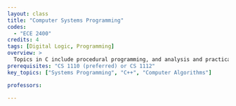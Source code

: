```yaml
---
layout: class
title: "Computer Systems Programming"
codes:
  - "ECE 2400"
credits: 4
tags: [Digital Logic, Programming]
overview: >
  Topics in C include procedural programming, and analysis and practical implementation of basic data structures and algorithms. Topics in C++ explore object-oriented, generic, functional, and concurrent programming, and tnen transition to advanced data structures and algorithms involving trees, tables, and graphs while using the POSIX standard library. The course includes a series of programming assignments. 
prerequisites: "CS 1110 (preferred) or CS 1112"
key_topics: ["Systems Programming", "C++", "Computer Algorithms"]

professors:

---
```


